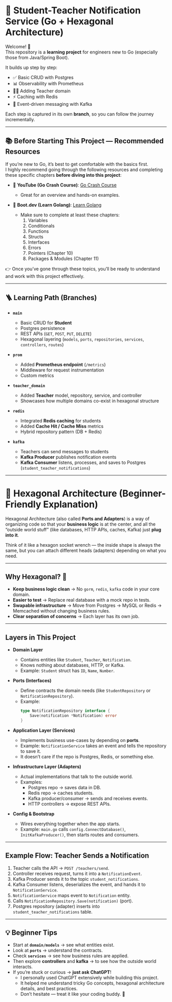 # 📘 Student-Teacher Notification Service (Go + Hexagonal Architecture)

Welcome! 🎉  
This repository is a **learning project** for engineers new to Go (especially those from Java/Spring Boot).  

It builds up step by step:

- ✅ Basic CRUD with Postgres  
- 📊 Observability with Prometheus  
- 👩‍🏫 Adding Teacher domain  
- ⚡ Caching with Redis  
- 📩 Event-driven messaging with Kafka  

Each step is captured in its own **branch**, so you can follow the journey incrementally.  

---

## 📚 Before Starting This Project — Recommended Resources

If you’re new to Go, it’s best to get comfortable with the basics first.  
I highly recommend going through the following resources and completing these specific chapters **before diving into this project**:

- 🎥 **YouTube (Go Crash Course)**: [Go Crash Course](https://www.youtube.com/watch?v=un6ZyFkqFKo&t=18089s)  
  - Great for an overview and hands-on examples.  

- 📘 **Boot.dev (Learn Golang)**: [Learn Golang](https://boot.dev/learn/learn-golang)  
  - Make sure to complete at least these chapters:  
    1. Variables  
    2. Conditionals  
    3. Functions  
    4. Structs  
    5. Interfaces  
    6. Errors  
    7. Pointers (Chapter 10)  
    8. Packages & Modules (Chapter 11)  

👉 Once you’ve gone through these topics, you’ll be ready to understand and work with this project effectively.  


---


## 🪜 Learning Path (Branches)

- **`main`**  
  - Basic CRUD for **Student**  
  - Postgres persistence  
  - REST APIs (`GET`, `POST`, `PUT`, `DELETE`)  
  - Hexagonal layering (`models`, `ports`, `repositories`, `services`, `controllers`, `routes`)  

- **`prom`**  
  - Added **Prometheus endpoint** (`/metrics`)  
  - Middleware for request instrumentation  
  - Custom metrics  

- **`teacher_domain`**  
  - Added **Teacher** model, repository, service, and controller  
  - Showcases how multiple domains co-exist in hexagonal structure  

- **`redis`**  
  - Integrated **Redis caching** for students  
  - Added **Cache Hit / Cache Miss** metrics  
  - Hybrid repository pattern (DB + Redis)  

- **`kafka`**  
  - Teachers can send messages to students  
  - **Kafka Producer** publishes notification events  
  - **Kafka Consumer** listens, processes, and saves to Postgres (`student_teacher_notifications`)  


---

# 🔷 Hexagonal Architecture (Beginner-Friendly Explanation)

Hexagonal Architecture (also called **Ports and Adapters**) is a way of organizing code so that your **business logic** is at the center, and all the “outside world stuff” (like databases, HTTP APIs, caches, Kafka) just **plug into it**.  

Think of it like a hexagon socket wrench — the inside shape is always the same, but you can attach different heads (adapters) depending on what you need.  

---

## Why Hexagonal? 🤔

- **Keep business logic clean** → No `gorm`, `redis`, `kafka` code in your core domain.  
- **Easier to test** → Replace real database with a mock repo in tests.  
- **Swapable infrastructure** → Move from Postgres → MySQL or Redis → Memcached without changing business rules.  
- **Clear separation of concerns** → Each layer has its own job.  

---

## Layers in This Project

- **Domain Layer**  
  - Contains entities like `Student`, `Teacher`, `Notification`.  
  - Knows nothing about databases, HTTP, or Kafka.  
  - Example: `Student` struct has `ID`, `Name`, `Number`.  

- **Ports (Interfaces)**  
  - Define contracts the domain needs (like `StudentRepository` or `NotificationRepository`).  
  - Example:  
    ```go
    type NotificationRepository interface {
        Save(notification *Notification) error
    }
    ```  

- **Application Layer (Services)**  
  - Implements business use-cases by depending on **ports**.  
  - Example: `NotificationService` takes an event and tells the repository to save it.  
  - It doesn’t care if the repo is Postgres, Redis, or something else.  

- **Infrastructure Layer (Adapters)**  
  - Actual implementations that talk to the outside world.  
  - Examples:  
    - Postgres repo → saves data in DB.  
    - Redis repo → caches students.  
    - Kafka producer/consumer → sends and receives events.  
    - HTTP controllers → expose REST APIs.  

- **Config & Bootstrap**  
  - Wires everything together when the app starts.  
  - Example: `main.go` calls `config.ConnectDatabase()`, `InitKafkaProducer()`, then starts routes and consumers.  

---

## Example Flow: Teacher Sends a Notification

1. Teacher calls the API → `POST /teachers/send`.  
2. Controller receives request, turns it into a `NotificationEvent`.  
3. Kafka Producer sends it to the topic `student_notifications`.  
4. Kafka Consumer listens, deserializes the event, and hands it to `NotificationService`.  
5. `NotificationService` maps event to `Notification` entity.  
6. Calls `NotificationRepository.Save(notification)` (port).  
7. Postgres repository (adapter) inserts into `student_teacher_notifications` table.  

---


## 💡 Beginner Tips

- Start at **`domain/models`** → see what entities exist.  
- Look at **`ports`** → understand the contracts.  
- Check **`services`** → see how business rules are applied.  
- Then explore **controllers** and **kafka** → to see how the outside world interacts.  
- If you’re stuck or curious → **just ask ChatGPT**!  
  - I personally used ChatGPT extensively while building this project.  
  - It helped me understand tricky Go concepts, hexagonal architecture details, and best practices.  
  - Don’t hesitate — treat it like your coding buddy. 🚀  